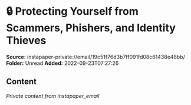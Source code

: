 # 🔒 Protecting Yourself from Scammers, Phishers, and Identity Thieves

**Source:** instapaper-private://email/19c51f76d3b7ff091fd08c61438e48bb/
**Folder:** Unread
**Added:** 2022-09-23T07:27:26




## Content
*Private content from instapaper_email*
